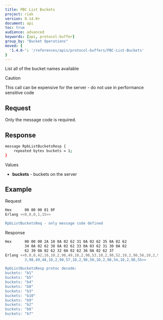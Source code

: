 ```yaml
---
title: PBC List Buckets
project: riak
version: 0.14.0+
document: api
toc: true
audience: advanced
keywords: [api, protocol-buffer]
group_by: "Bucket Operations"
moved: {
  '1.4.0-': '/references/apis/protocol-buffers/PBC-List-Buckets'
}
---
```


List all of the bucket names available

<div class="note">
<div class="title">Caution</div>

This call can be expensive for the server - do not use in performance sensitive code

</div>


## Request

Only the message code is required.

## Response


```bash
message RpbListBucketsResp {
    repeated bytes buckets = 1;
}
```


Values

* **buckets** - buckets on the server

## Example

Request

```bash
Hex      00 00 00 01 0F
Erlang <<0,0,0,1,15>>

RpbListBucketsReq - only message code defined
```


Response

```bash
Hex      00 00 00 2A 10 0A 02 62 31 0A 02 62 35 0A 02 62
         34 0A 02 62 38 0A 02 62 33 0A 03 62 31 30 0A 02
         62 39 0A 02 62 32 0A 02 62 36 0A 02 62 37
Erlang <<0,0,0,42,16,10,2,98,49,10,2,98,53,10,2,98,52,10,2,98,56,10,2,98,51,10,
         3,98,49,48,10,2,98,57,10,2,98,50,10,2,98,54,10,2,98,55>>

RpbListBucketsResp protoc decode:
buckets: "b1"
buckets: "b5"
buckets: "b4"
buckets: "b8"
buckets: "b3"
buckets: "b10"
buckets: "b9"
buckets: "b2"
buckets: "b6"
buckets: "b7"

```
